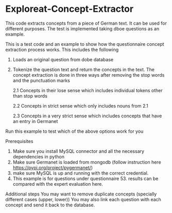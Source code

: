 # Exploreat-Concept-Extractor
This code extracts concepts from a piece of German text. It can be used for different purposes. The test is implemented taking dboe questions as an example.


This is a test code and an example to show how the questionnaire concept extraction process works. This includes the following
  1. Loads an original question from dobe database
  2. Tokenize the question text and return the concepts in the text. The concept extraction is done in three ways after
removing the stop words and the punctuation marks

      2.1 Concepts in their lose sense which includes individual tokens other than stop words

      2.2 Concepts in strict sense which only includes nouns from 2.1

      2.3 Concepts in a very strict sense which includes concepts that have an entry in Germanet


Run this example to test which of the above options work for you

Prerequisites
  1. Make sure you install MySQL connector and all the necessary dependencies in python
  2. Make sure Germanet is loaded from mongodb (follow instruction here https://pypi.org/project/pygermanet/)
  3. make sure MySQL is up and running with the correct credential.
  4. This example is for questions under questionnaire 53. results can be compared with the expert evaluation here.

Additional steps
You may want to remove duplicate concepts (specially different cases (upper, lower))
You may also link each question with each concept and send it back to the database.


